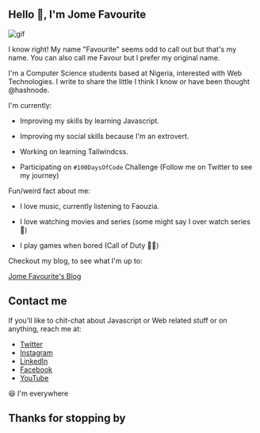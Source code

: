 ## Hello 👋, I'm Jome Favourite

![gif](https://jomefavourite.github.io/Images/gif.gif)

I know right! My name "Favourite" seems odd to call out but that's my name. You can also call me Favour but I prefer my original name.

I'm a Computer Science students based at Nigeria, interested with Web Technologies.
I write to share the little I think I know or have been thought @hashnode.

I'm currently:

- Improving my skills by learning Javascript.

- Improving my social skills because I'm an extrovert.

- Working on learning Tailwindcss.

- Participating on `#100DaysOfCode` Challenge (Follow me on Twitter to see my journey)

Fun/weird fact about me:

- I love music, currently listening to Faouzia.

- I love watching movies and series (some might say I over watch series 😬)

- I play games when bored (Call of Duty 🦸‍♂️)

Checkout my blog, to see what I'm up to:

[Jome Favourite's Blog](https://favouritejome.hashnode.dev/)

## Contact me

If you'll like to chit-chat about Javascript or Web related stuff or on anything, reach me at:
- [Twitter](https://twitter.com/FavouriteJome1)
- [Instagram](https://www.instagram.com/jomefavourite/)
- [LinkedIn](https://www.linkedin.com/in/jome-favourite-677766184/)
- [Facebook](https://web.facebook.com/jome.favourite)
- [YouTube](https://www.youtube.com/channel/UCpu-k4b78gcbMqxVARdTw4g?view_as=subscriber)

😆 I'm everywhere

## Thanks for stopping by



<!--
- 👯 I’m looking to collaborate on ...
- 🤔 I’m looking for help with ...
- 💬 Ask me about ...
- 📫 How to reach me: ...
- 😄 Pronouns: ...
- ⚡ Fun fact: ...
-->
